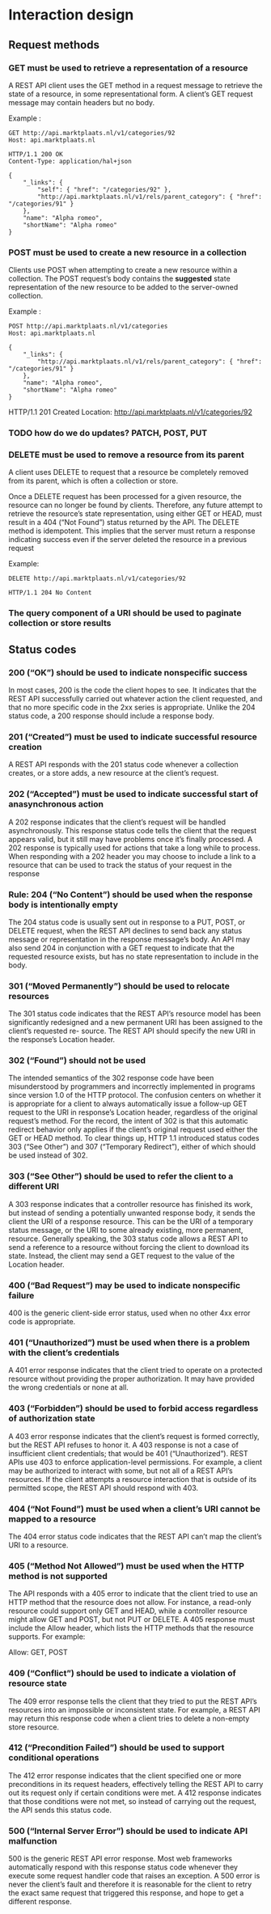 Interaction design
==================

Request methods
---------------

### GET must be used to retrieve a representation of a resource

A REST API client uses the GET method in a request message to retrieve the state of a resource, in some representational form.
A client’s GET request message may contain headers but no body.

Example :

    GET http://api.marktplaats.nl/v1/categories/92
    Host: api.marktplaats.nl

    HTTP/1.1 200 OK
    Content-Type: application/hal+json

    {
        "_links": {
            "self": { "href": "/categories/92" },
            "http://api.marktplaats.nl/v1/rels/parent_category": { "href": "/categories/91" }
        },
        "name": "Alpha romeo",
        "shortName": "Alpha romeo"
    }


### POST must be used to create a new resource in a collection

Clients use POST when attempting to create a new resource within a collection.
The POST request’s body contains the **suggested** state representation of the new resource to be added to the server-owned collection.

Example :

    POST http://api.marktplaats.nl/v1/categories
    Host: api.marktplaats.nl

    {
        "_links": {
            "http://api.marktplaats.nl/v1/rels/parent_category": { "href": "/categories/91" }
        },
        "name": "Alpha romeo",
        "shortName": "Alpha romeo"
    }


HTTP/1.1 201 Created
Location: http://api.marktplaats.nl/v1/categories/92


### TODO how do we do updates? PATCH, POST, PUT



### DELETE must be used to remove a resource from its parent

A client uses DELETE to request that a resource be completely removed from its parent, which is often a collection or store.

Once a DELETE request has been processed for a given resource, the resource can no longer be found by clients.
Therefore, any future attempt to retrieve the resource’s state representation, using either GET or HEAD, must result in a 404 (“Not Found”) status returned by the API.
The DELETE method is idempotent. This implies that the server must return a response indicating success even if the server deleted the resource in a previous request

Example:

    DELETE http://api.marktplaats.nl/v1/categories/92

    HTTP/1.1 204 No Content


### The query component of a URI should be used to paginate collection or store results


Status codes
------------

### 200 (“OK”) should be used to indicate nonspecific success

In most cases, 200 is the code the client hopes to see. It indicates that the REST API successfully carried out
whatever action the client requested,  and that no more specific code in the 2xx series is appropriate.
Unlike the 204 status code, a 200 response should include a response body.

### 201 (“Created”) must be used to indicate successful resource creation

A REST API responds with the 201 status code whenever a collection creates, or a store adds, a new resource at the client’s request.

### 202 (“Accepted”) must be used to indicate successful start of anasynchronous action

A 202 response indicates that the client’s request will be handled asynchronously. This response status code tells the client that the
request appears valid, but it still may have problems once it’s finally processed.  A 202 response is typically used for actions that
take a long while to process. When responding with a 202 header you may choose to include a link to a resource that can be used to
track the status of your request in the response

### Rule: 204 (“No Content”) should be used when the response body is intentionally empty

The 204 status code is usually sent out in response to a PUT, POST, or DELETE request,
when the REST API declines to send back any status message or representation in the response message’s body.
An API may also send 204 in conjunction with a GET request to indicate that the requested resource exists,
but has no state representation to include in the body.

### 301 (“Moved Permanently”) should be used to relocate resources

The 301 status code indicates that the REST API’s resource model has been significantly redesigned and
a new permanent URI has been assigned to the client’s requested re- source.
The REST API should specify the new URI in the response’s Location header.

### 302 (“Found”) should not be used

The intended semantics of the 302 response code have been misunderstood by programmers and incorrectly
implemented in programs since version 1.0 of the HTTP protocol. The confusion centers on whether it is
appropriate for a client to always automatically issue a follow-up GET request to the URI in response’s Location header,
regardless of the original request’s method. For the record, the intent of 302 is that this automatic redirect behavior
only applies if the client’s original request used either the GET or HEAD method.
To clear things up, HTTP 1.1 introduced status codes 303 (“See Other”) and 307 (“Temporary Redirect”), either of which should be used instead of 302.


### 303 (“See Other”) should be used to refer the client to a different URI

A 303 response indicates that a controller resource has finished its work, but instead of sending a potentially unwanted response body,
it sends the client the URI of a response resource. This can be the URI of a temporary status message, or the URI to some already existing, more permanent, resource.
Generally speaking, the 303 status code allows a REST API to send a reference to a resource without forcing the client to download its state. Instead, the client may send a GET request to the value of the Location header.


### 400 (“Bad Request”) may be used to indicate nonspecific failure

400 is the generic client-side error status, used when no other 4xx error code is appropriate.


### 401 (“Unauthorized”) must be used when there is a problem with the client’s credentials

A 401 error response indicates that the client tried to operate on a protected resource without providing the proper authorization.
It may have provided the wrong credentials or none at all.

### 403 (“Forbidden”) should be used to forbid access regardless of authorization state

A 403 error response indicates that the client’s request is formed correctly, but the REST API refuses to honor it.
A 403 response is not a case of insufficient client credentials; that would be 401 (“Unauthorized”).
REST APIs use 403 to enforce application-level permissions.
For example, a client may be authorized to interact with some, but not all of a REST API’s resources.
If the client attempts a resource interaction that is outside of its permitted scope, the REST API should respond with 403.

### 404 (“Not Found”) must be used when a client’s URI cannot be mapped to a resource

The 404 error status code indicates that the REST API can’t map the client’s URI to a resource.

### 405 (“Method Not Allowed”) must be used when the HTTP method is not supported

The API responds with a 405 error to indicate that the client tried to use an HTTP method that the resource does not allow.
For instance, a read-only resource could support only GET and HEAD, while a controller resource might allow GET and POST,
but not PUT or DELETE.
A 405 response must include the Allow header, which lists the HTTP methods that the resource supports. For example:

Allow: GET, POST

### 409 (“Conflict”) should be used to indicate a violation of resource state

The 409 error response tells the client that they tried to put the REST API’s resources into an impossible or inconsistent state.
For example, a REST API may return this response code when a client tries to delete a non-empty store resource.

### 412 (“Precondition Failed”) should be used to support conditional operations

The 412 error response indicates that the client specified one or more preconditions in its request headers,
effectively telling the REST API to carry out its request only if certain conditions were met.
A 412 response indicates that those conditions were not met, so instead of carrying out the request, the API sends this status code.

### 500 (“Internal Server Error”) should be used to indicate API malfunction

500 is the generic REST API error response. Most web frameworks automatically respond with this response status code whenever they execute some request handler code that raises an exception.
A 500 error is never the client’s fault and therefore it is reasonable for the client to retry the exact same request that triggered this response, and hope to get a different response.
